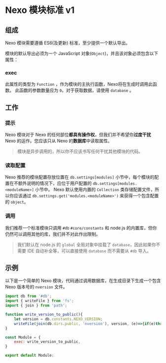 # Nexo 模块标准 v1

## 组成

Nexo 模块需要遵循 ES6(及更新) 标准，至少提供一个默认导出。

模块的默认导出必须为一个 JavaScript 对象(`Object`)，并且该对象必须包含以下属性：

### exec

此属性的类型为 `Function` ，作为模块的主执行函数，Nexo将在生成时调用此函数。
此函数的参数数量应为 `0`，对于获取数据，请使用 `database` 。

## 工作

### 提示

Nexo 模块对于 Nexo 的任何部位**都具有操作权**，但我们并不希望你**过度干扰** Nexo 的运作。您应该只从 Nexo 的**数据库**中读取属性。

> 模块是异步调用的，所以你不应该书写任何干扰其他模块的代码。

### 读取配置

Nexo 推荐的模块配置存放位置在 `db.settings[modules]` 小节中，每个模块的配置在不额外说明的情况下，应位于用户配置的 `db.settings[modules.<moduleName>]` 小节中。 Nexo 默认使用内置的 `Collection` 类存储配置文件，所以你应该通过 `db.settings.get('modules.<moduleName>')` 来获得一个包含配置的 `object`。

### 调用

我们推荐一个标准模块只调用 `#db` `#core/constants` 和 node.js 的内置库，但你仍然可以调用其他的库，我们并不对此作出限制。
> 我们默认在 node.js 的 `global` 全局对象中挂载了 `database`，因此如果你不需要 IDE 自动补全等，可以直接使用 `database` 而不需要从 `#db` 导入。

## 示例

以下是一个简单的 Nexo 模块，代码通过调用数据库，在生成目录下生成一个包含 Nexo 版本号的 `nversion` 文件。

```js
import db from '#db';
import { writeFile } from 'fs';
import { join } from 'path';

function write_version_to_public(){
    let version = db.constants.NEXO_VERSION;
    writeFile(join(db.dirs.public, 'nversion'), version, (e)=>{if(e)throw e});
}

const Module = {
    exec: write_version_to_public,
}

export default Module;
```